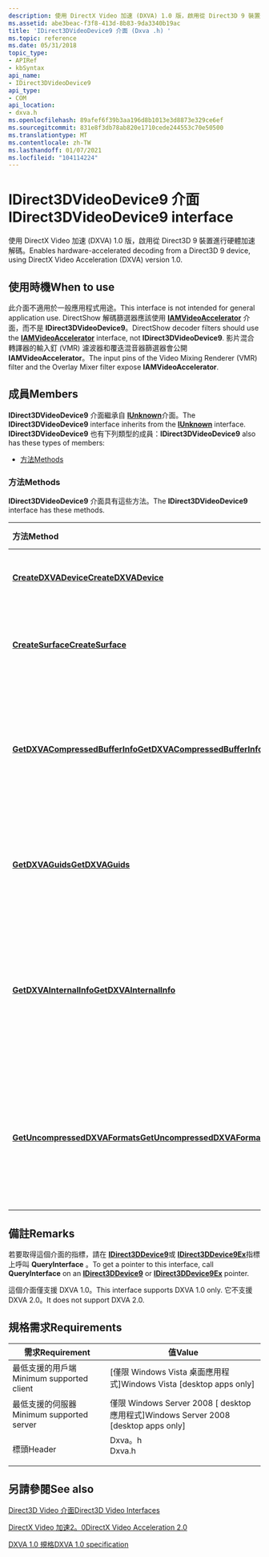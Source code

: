 ```yaml
---
description: 使用 DirectX Video 加速 (DXVA) 1.0 版，啟用從 Direct3D 9 裝置進行硬體加速解碼。
ms.assetid: abe3beac-f3f8-413d-8b83-9da3340b19ac
title: 'IDirect3DVideoDevice9 介面 (Dxva .h) '
ms.topic: reference
ms.date: 05/31/2018
topic_type:
- APIRef
- kbSyntax
api_name:
- IDirect3DVideoDevice9
api_type:
- COM
api_location:
- dxva.h
ms.openlocfilehash: 89afef6f39b3aa196d8b1013e3d8873e329ce6ef
ms.sourcegitcommit: 831e8f3db78ab820e1710cede244553c70e50500
ms.translationtype: MT
ms.contentlocale: zh-TW
ms.lasthandoff: 01/07/2021
ms.locfileid: "104114224"
---
```

# <a name="idirect3dvideodevice9-interface"></a><span data-ttu-id="f33c5-103">IDirect3DVideoDevice9 介面</span><span class="sxs-lookup"><span data-stu-id="f33c5-103">IDirect3DVideoDevice9 interface</span></span>

<span data-ttu-id="f33c5-104">使用 DirectX Video 加速 (DXVA) 1.0 版，啟用從 Direct3D 9 裝置進行硬體加速解碼。</span><span class="sxs-lookup"><span data-stu-id="f33c5-104">Enables hardware-accelerated decoding from a Direct3D 9 device, using DirectX Video Acceleration (DXVA) version 1.0.</span></span>

## <a name="when-to-use"></a><span data-ttu-id="f33c5-105">使用時機</span><span class="sxs-lookup"><span data-stu-id="f33c5-105">When to use</span></span>

<span data-ttu-id="f33c5-106">此介面不適用於一般應用程式用途。</span><span class="sxs-lookup"><span data-stu-id="f33c5-106">This interface is not intended for general application use.</span></span> <span data-ttu-id="f33c5-107">DirectShow 解碼篩選器應該使用 [**IAMVideoAccelerator**](/previous-versions/windows/desktop/api/videoacc/nn-videoacc-iamvideoaccelerator) 介面，而不是 **IDirect3DVideoDevice9**。</span><span class="sxs-lookup"><span data-stu-id="f33c5-107">DirectShow decoder filters should use the [**IAMVideoAccelerator**](/previous-versions/windows/desktop/api/videoacc/nn-videoacc-iamvideoaccelerator) interface, not **IDirect3DVideoDevice9**.</span></span> <span data-ttu-id="f33c5-108">影片混合轉譯器的輸入釘 (VMR) 濾波器和覆迭混音器篩選器會公開 **IAMVideoAccelerator**。</span><span class="sxs-lookup"><span data-stu-id="f33c5-108">The input pins of the Video Mixing Renderer (VMR) filter and the Overlay Mixer filter expose **IAMVideoAccelerator**.</span></span>

## <a name="members"></a><span data-ttu-id="f33c5-109">成員</span><span class="sxs-lookup"><span data-stu-id="f33c5-109">Members</span></span>

<span data-ttu-id="f33c5-110">**IDirect3DVideoDevice9** 介面繼承自 [**IUnknown**](/windows/win32/api/unknwn/nn-unknwn-iunknown)介面。</span><span class="sxs-lookup"><span data-stu-id="f33c5-110">The **IDirect3DVideoDevice9** interface inherits from the [**IUnknown**](/windows/win32/api/unknwn/nn-unknwn-iunknown) interface.</span></span> <span data-ttu-id="f33c5-111">**IDirect3DVideoDevice9** 也有下列類型的成員：</span><span class="sxs-lookup"><span data-stu-id="f33c5-111">**IDirect3DVideoDevice9** also has these types of members:</span></span>

-   [<span data-ttu-id="f33c5-112">方法</span><span class="sxs-lookup"><span data-stu-id="f33c5-112">Methods</span></span>](#methods)

### <a name="methods"></a><span data-ttu-id="f33c5-113">方法</span><span class="sxs-lookup"><span data-stu-id="f33c5-113">Methods</span></span>

<span data-ttu-id="f33c5-114">**IDirect3DVideoDevice9** 介面具有這些方法。</span><span class="sxs-lookup"><span data-stu-id="f33c5-114">The **IDirect3DVideoDevice9** interface has these methods.</span></span>



| <span data-ttu-id="f33c5-115">方法</span><span class="sxs-lookup"><span data-stu-id="f33c5-115">Method</span></span>                                                                                   | <span data-ttu-id="f33c5-116">描述</span><span class="sxs-lookup"><span data-stu-id="f33c5-116">Description</span></span>                                                                                                                       |
|:-----------------------------------------------------------------------------------------|:----------------------------------------------------------------------------------------------------------------------------------|
| [<span data-ttu-id="f33c5-117">**CreateDXVADevice**</span><span class="sxs-lookup"><span data-stu-id="f33c5-117">**CreateDXVADevice**</span></span>](idirect3dvideodevice9-createdxvadevice.md)                       | <span data-ttu-id="f33c5-118">建立 DXVA 解碼器裝置。</span><span class="sxs-lookup"><span data-stu-id="f33c5-118">Creates a DXVA decoder device.</span></span><br/>                                                                                         |
| [<span data-ttu-id="f33c5-119">**CreateSurface**</span><span class="sxs-lookup"><span data-stu-id="f33c5-119">**CreateSurface**</span></span>](idirect3dvideodevice9-createsurface.md)                             | <span data-ttu-id="f33c5-120">建立 DXVA 解碼的壓縮表面。</span><span class="sxs-lookup"><span data-stu-id="f33c5-120">Creates a compressed surface for DXVA decoding.</span></span><br/>                                                                        |
| [<span data-ttu-id="f33c5-121">**GetDXVACompressedBufferInfo**</span><span class="sxs-lookup"><span data-stu-id="f33c5-121">**GetDXVACompressedBufferInfo**</span></span>](idirect3dvideodevice9-getdxvacompressedbufferinfo.md) | <span data-ttu-id="f33c5-122">取得硬體加速解碼所需之壓縮緩衝區的相關資訊。</span><span class="sxs-lookup"><span data-stu-id="f33c5-122">Gets information about the compressed buffers needed for hardware-accelerated decoding.</span></span><br/>                                |
| [<span data-ttu-id="f33c5-123">**GetDXVAGuids**</span><span class="sxs-lookup"><span data-stu-id="f33c5-123">**GetDXVAGuids**</span></span>](idirect3dvideodevice9-getdxvaguids.md)                               | <span data-ttu-id="f33c5-124">取得顯示驅動程式支援的 DXVA 配置檔案清單。</span><span class="sxs-lookup"><span data-stu-id="f33c5-124">Gets a list of the DXVA profiles that are supported by the display driver.</span></span><br/>                                             |
| [<span data-ttu-id="f33c5-125">**GetDXVAInternalInfo**</span><span class="sxs-lookup"><span data-stu-id="f33c5-125">**GetDXVAInternalInfo**</span></span>](idirect3dvideodevice9-getdxvainternalinfo.md)                 | <span data-ttu-id="f33c5-126">查詢硬體抽象層 (HAL) 將配置給其私用的記憶體數量。</span><span class="sxs-lookup"><span data-stu-id="f33c5-126">Queries for the amount of scratch memory that the hardware abstraction layer (HAL) will allocate for its private use.</span></span> <br/> |
| [<span data-ttu-id="f33c5-127">**GetUncompressedDXVAFormats**</span><span class="sxs-lookup"><span data-stu-id="f33c5-127">**GetUncompressedDXVAFormats**</span></span>](idirect3dvideodevice9-getuncompresseddxvaformats.md)   | <span data-ttu-id="f33c5-128">取得未壓縮像素格式的清單，這些格式可使用指定的 DXVA 設定檔來呈現。</span><span class="sxs-lookup"><span data-stu-id="f33c5-128">Gets a list of uncompressed pixel formats that can be rendered using a specified DXVA profile.</span></span><br/>                         |



 

## <a name="remarks"></a><span data-ttu-id="f33c5-129">備註</span><span class="sxs-lookup"><span data-stu-id="f33c5-129">Remarks</span></span>

<span data-ttu-id="f33c5-130">若要取得這個介面的指標，請在 [**IDirect3DDevice9**](/windows/win32/api/d3d9helper/nn-d3d9helper-idirect3ddevice9)或 [**IDirect3DDevice9Ex**](/windows/win32/api/d3d9/nn-d3d9-idirect3ddevice9ex)指標上呼叫 **QueryInterface** 。</span><span class="sxs-lookup"><span data-stu-id="f33c5-130">To get a pointer to this interface, call **QueryInterface** on an [**IDirect3DDevice9**](/windows/win32/api/d3d9helper/nn-d3d9helper-idirect3ddevice9) or [**IDirect3DDevice9Ex**](/windows/win32/api/d3d9/nn-d3d9-idirect3ddevice9ex) pointer.</span></span>

<span data-ttu-id="f33c5-131">這個介面僅支援 DXVA 1.0。</span><span class="sxs-lookup"><span data-stu-id="f33c5-131">This interface supports DXVA 1.0 only.</span></span> <span data-ttu-id="f33c5-132">它不支援 DXVA 2.0。</span><span class="sxs-lookup"><span data-stu-id="f33c5-132">It does not support DXVA 2.0.</span></span>

## <a name="requirements"></a><span data-ttu-id="f33c5-133">規格需求</span><span class="sxs-lookup"><span data-stu-id="f33c5-133">Requirements</span></span>



| <span data-ttu-id="f33c5-134">需求</span><span class="sxs-lookup"><span data-stu-id="f33c5-134">Requirement</span></span> | <span data-ttu-id="f33c5-135">值</span><span class="sxs-lookup"><span data-stu-id="f33c5-135">Value</span></span> |
|-------------------------------------|-----------------------------------------------------------------------------------|
| <span data-ttu-id="f33c5-136">最低支援的用戶端</span><span class="sxs-lookup"><span data-stu-id="f33c5-136">Minimum supported client</span></span><br/> | <span data-ttu-id="f33c5-137">\[僅限 Windows Vista 桌面應用程式\]</span><span class="sxs-lookup"><span data-stu-id="f33c5-137">Windows Vista \[desktop apps only\]</span></span><br/>                                    |
| <span data-ttu-id="f33c5-138">最低支援的伺服器</span><span class="sxs-lookup"><span data-stu-id="f33c5-138">Minimum supported server</span></span><br/> | <span data-ttu-id="f33c5-139">僅限 Windows Server 2008 \[ desktop 應用程式\]</span><span class="sxs-lookup"><span data-stu-id="f33c5-139">Windows Server 2008 \[desktop apps only\]</span></span><br/>                              |
| <span data-ttu-id="f33c5-140">標頭</span><span class="sxs-lookup"><span data-stu-id="f33c5-140">Header</span></span><br/>                   | <dl> <span data-ttu-id="f33c5-141"><dt>Dxva。h</dt></span><span class="sxs-lookup"><span data-stu-id="f33c5-141"><dt>Dxva.h</dt></span></span> </dl> |



## <a name="see-also"></a><span data-ttu-id="f33c5-142">另請參閱</span><span class="sxs-lookup"><span data-stu-id="f33c5-142">See also</span></span>

<dl> <dt>

[<span data-ttu-id="f33c5-143">Direct3D Video 介面</span><span class="sxs-lookup"><span data-stu-id="f33c5-143">Direct3D Video Interfaces</span></span>](direct3d-video-interfaces.md)
</dt> <dt>

[<span data-ttu-id="f33c5-144">DirectX Video 加速2。0</span><span class="sxs-lookup"><span data-stu-id="f33c5-144">DirectX Video Acceleration 2.0</span></span>](directx-video-acceleration-2-0.md)
</dt> <dt>

[<span data-ttu-id="f33c5-145">DXVA 1.0 規格</span><span class="sxs-lookup"><span data-stu-id="f33c5-145">DXVA 1.0 specification</span></span>](/windows-hardware/drivers/display/directx-video-acceleration)
</dt> </dl>

 

 
